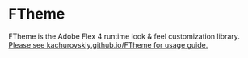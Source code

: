 FTheme
=================

FTheme is the Adobe Flex 4 runtime look & feel customization library. [Please see kachurovskiy.github.io/FTheme for usage guide.](http://http://kachurovskiy.github.io/FTheme)
